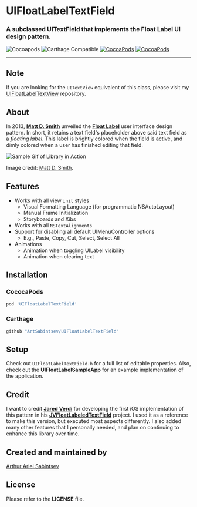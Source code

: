 # UIFloatLabelTextField

### A subclassed UITextField that implements the Float Label UI design pattern.

![Cocoapods](https://img.shields.io/cocoapods/v/UIFloatLabelTextField.svg) ![Carthage Compatible](https://img.shields.io/badge/Carthage-compatible-4BC51D.svg?style=flat) [![CocoaPods](https://img.shields.io/cocoapods/dt/UIFloatLabelTextField.svg)](https://cocoapods.org/pods/UIFloatLabelTextField) [![CocoaPods](https://img.shields.io/cocoapods/dm/UIFloatLabelTextField.svg)](https://cocoapods.org/pods/UIFloatLabelTextField)
___

## Note
If you are looking for the `UITextView` equivalent of this class, please visit my [UIFloatLabelTextView](http://www.github.com/ArtSabintsev/UIFloatLabelTextView) repository.

## About
In 2013, [**Matt D. Smith**](http://twitter.com/mds) unveiled the **[Float Label](http://www.floatlabel.com)** user interface design pattern. In short, it retains a text field's placeholder above said text field as a *floating label*. This label is brightly colored when the field is active, and dimly colored when a user has finished editing that field.

![Sample Gif of Library in Action](http://d13yacurqjgara.cloudfront.net/users/6410/screenshots/1254439/form-animation-_gif_.gif)

Image credit: [Matt D. Smith](http://twitter.com/mds).

## Features
- Works with all view `init` styles
	- Visual Formatting Language (for programmatic NSAutoLayout)
	- Manual Frame Initialization
	- Storyboards and Xibs
- Works with all `NSTextAlignments`
- Support for disabling all default UIMenuController options
	- E.g., Paste, Copy, Cut, Select, Select All
- Animations
	- Animation when toggling UILabel visibility
	- Animation when clearing text

## Installation

### CococaPods
``` ruby
pod 'UIFloatLabelTextField'
```

### Carthage
``` swift
github "ArtSabintsev/UIFloatLabelTextField"
```

## Setup
Check out `UIFloatLabelTextField.h` for a full list of editable properties. Also, check out the **UIFloatLabelSampleApp** for an example implementation of the application.

## Credit
I want to credit [**Jared Verdi**](http://twitter.com/jverdi) for developing the first iOS implementation of this pattern in his [**JVFloatLabeledTextField**](https://github.com/jverdi/JVFloatLabeledTextField) project. I used it as a reference to make this version, but executed most aspects differently. I also added many other features that I personally needed, and plan on continuing to enhance this library over time.

## Created and maintained by
[Arthur Ariel Sabintsev](http://www.sabintsev.com/)

## License
Please refer to the **LICENSE** file.
